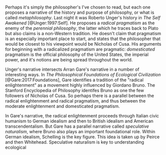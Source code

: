 Perhaps it's simply the philosopher's I've chosen to read, but each one proposes a narrative of the history and purpose of philosophy, or what is called *metaphilosophy*.  Last night it was Roberto Unger's history in *The Self Awakened* [@Unger:1997:Self].  He proposes a *radical pragmatism* as the enemy of the *perennial philosophy*, the latter which he traces back to Plato but also claims is a non-Western tradition.  He doesn't claim that pragmatism is an especially important place to start, and states that the philosopher that would be closest to his viewpoint would be Nicholas of Cusa.  His arguments for beginning with a radicalized pragmatism are pragmatic:  *domesticated* pragmatism is the official philosophy of the United States, the imperial power, and it's notions are being spread throughout the world.

Unger's narrative intersects Arran Gare's narrative in a number of interesting ways.  In *The Philosophical Foundations of Ecological Civilization* [@Gare:2017:Foundations], Gare identifies a tradition of the "radical enlightenment" as a movement highly influenced by Giordano Bruno.  The Stanford Encyclopedia of Philosophy identifes Bruno as one the few followers of Nicholas of Cusa.  So perhaps there is a parallel between the radical enlightenment and radical pragmatism, and thus between the moderate enlightenment and domesticated pragmatism. 

In Gare's narrative, the radical enlightenment proceeds through Italian civic humanism to German idealism and then to British idealism and American transcendentalism.  But Gare has a parallel narrative called *speculative naturalism*, where Bruno also plays an important foundational role.  Within German idealism, Schelling is the key figure.  This idea is taken up by Peirce and then Whitehead.  Speculative naturalism is key to understanding ecological   
